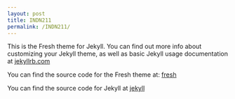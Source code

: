 ```yaml
---
layout: post
title: INDN211
permalink: /INDN211/
---
```


This is the Fresh theme for Jekyll. You can find out more info about customizing your Jekyll theme, as well as basic Jekyll usage documentation at <a href="https://jekyllrb.com/">jekyllrb.com</a>

You can find the source code for the Fresh theme at: <a href="https://github.com/artemsheludko/fresh">fresh</a>

You can find the source code for Jekyll at <a href="https://github.com/jekyll/jekyll">jekyll</a>
